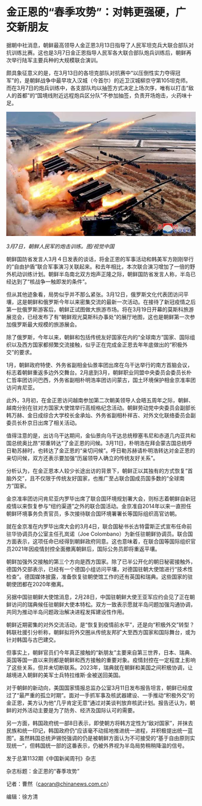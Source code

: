 # 金正恩的“春季攻势”：对韩更强硬，广交新朋友

据朝中社消息，朝鲜最高领导人金正恩3月13日指导了人民军坦克兵大联合部队对抗训练比赛。这也是3月7日金正恩指导人民军各大联合部队炮兵训练后，朝鲜再次举行陆军主要兵种的大规模联合演训。

颇具象征意义的是，在3月13日的各坦克部队对抗赛中“以压倒性实力夺得冠军”的，是朝鲜战争中最早攻入汉城（今首尔）的近卫汉城柳京守第105坦克师。而在3月7日的炮兵训练中，各支部队均以抽签方式决定上场次序，唯有以打击“敌人的首都”的“国境线附近远程炮兵区分队”不参加抽签，负责开场炮击，火药味十足。

![d83d7528ccb8144ae0e0e8a36676a08e.jpg](https://raw.githubusercontent.com/qqhsx/qqnews_image/main/2024/03/14/金正恩的“春季攻势”：对韩更强硬，广交新朋友/d83d7528ccb8144ae0e0e8a36676a08e.jpg)

 _3月7日，朝鲜人民军的炮击训练。图/视觉中国_

朝鲜国防省发言人3月４日发表的谈话，将金正恩的军事活动和韩美军方刚刚举行的“自由护盾”联合军事演习关联起来。和去年相比，本次联合演习增加了一倍的野外机动训练计划。朝鲜半岛南北双方炮声正隆之际，朝鲜国防省发言人称，半岛已经达到了“核战争一触即发的条件”。

但从其他迹象看，局势似乎并不那么紧张。3月12日，俄罗斯文化代表团访问平壤，这是朝鲜和俄罗斯今年以来密集交流的最新一次活动。在接待了新冠疫情之后第一批俄罗斯游客后，朝鲜正试图做大旅游市场。将在3月19日开幕的莫斯科旅游展览会，已经发布了有“朝鲜观光莫斯科办事处”的展厅地图，这也是朝鲜第一次参加俄罗斯最大规模的旅游展会。

除了俄罗斯，今年以来，朝鲜和包括传统友好国家在内的“全球南方”国家、国际组织以及西方国家都频繁交流接触，似乎正在完成金正恩去年年底做出的“积极外交”的要求。

1月，朝鲜政府特使、外务省副相金仙景率团出席在乌干达举行的南方首脑会议，标志着朝鲜重返多边外交舞台。2月底到3月，朝鲜职业同盟中央委员会委员长朴仁哲率团访问巴西，外务省副相朴明浩率团访问蒙古，国土环境保护相金京准率团访问肯尼亚。

此外，3月初，在金正恩访问越南参加第二次朝美领导人会晤五周年之际，朝鲜、越南分别在驻对方国家大使馆举行高规格纪念活动。朝鲜劳动党中央委员会副部长韩万赫、金日成综合大学校长金承灿、外务省副相朴祥吉、对外文化联络委员会副委员长朴京日出席了相关活动。

值得注意的是，出访乌干达期间，金仙景向乌干达总统穆塞韦尼和赤道几内亚共和国总统奥比昂“郑重转达”了金正恩的问候。3月11日，朴明浩在拜会蒙古国总统呼日勒苏赫时，也转达了金正恩的“亲切问候”。呼日勒苏赫请朴明浩转达对金正恩的亲切问候，双方还表示要加强“历届领导人确立的传统友好关系”。

分析认为，在金正恩本人较少长途出访的背景下，朝鲜正以其独有的方式恢复“首脑外交”，且不仅限于传统友好国家，也推广至占联合国成员国多数的“全球南方”国家。

金京准率团访问肯尼亚内罗毕出席了联合国环境规划署大会，则标志着朝鲜自新冠疫情以来恢复参与“纽约渠道”之外的联合国活动。金京准自2014年以来一直担任朝鲜环境事务负责官员，多次接待联合国环境署署长等国际组织高官访朝。

就在金京准在内罗毕出席大会的3月4日，联合国秘书长古特雷斯正式宣布任命前驻华协调员办公室主任孔岚诺（Joe
Colombano）为新任驻朝鲜协调员。联合国方面表示，这项任命已经得到朝鲜政府同意。这也意味着，在联合国等国际组织官员2021年因疫情封控全面撤离朝鲜后，国际公务员即将重返平壤。

朝鲜加强外交接触的第三个方向是西方国家。除了已半公开化的朝日秘密接触外，德国外交部表示，已经有一个德国小组访问平壤，对德国驻朝大使馆进行“技术性检查”。德国媒体披露，准备恢复驻朝使馆工作的还有英国和瑞典。这些国家的驻朝使团都在2020年撤离。

另据中国驻朝鲜大使馆消息，2月28日，中国驻朝鲜大使王亚军应约会见了正在朝鲜访问的瑞典候任驻朝鲜大使本特松。双方一致表示愿就半岛问题加强沟通协调，共同为推动半岛问题政治解决进程发挥建设性作用。

朝鲜近期密集的对外交流活动，是“恢复到疫情前水平”，还是向“积极外交”转型？韩联社援引分析称，朝鲜拟将外交圈从传统友邦扩大至西方国家和国际舞台，或为针对韩国与古巴建交。

但事实上，朝鲜官员们今年真正接触的“新朋友”主要来自第三世界，日本、瑞典、英国等国一直以来则都是朝鲜和西方接触的重要对象。疫情封控在一定程度上影响了这些关系，但并未切断联系。2023年，瑞典就在朝鲜和美国之间积极协调，让越境进入朝鲜的美军士兵特拉维斯·金被送回美国。

对于朝鲜的新动向，美国国家情报总监办公室3月11日发布报告坦言，朝鲜已经度过了“最严重的孤立时期”。面对一手抓军事及核武器建设、一手推动“积极外交”的金正恩，美方认为他“几乎肯定无意”通过对美谈判放弃核武计划。报告还认为，朝鲜的对外活动主要是为了防务、经济及国际认可的需要。

另一方面，韩国政府统一部8日表示，即使朝方将韩方定性为“敌对国家”，并抹去民族和统一印记，韩国政府仍“应该毫不动摇地推进统一进程，并积极提出统一蓝图”。虽然韩国总统尹锡悦强调的仍是被朝鲜方面认为不可接受的“基于自由原则实现统一”，但韩国统一部的这番表示，仍被外界视为半岛局势稍稍降温的信号。

发于总第1132期《中国新闻周刊》杂志

杂志标题：金正恩的“春季攻势”

记者：曹然（caoran@chinanews.com.cn）

编辑：徐方清

